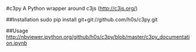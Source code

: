 #c3py
A Python wrapper around c3js (http://c3js.org/)

##Installation
    sudo pip install git+git://github.com/h0s/c3py.git

##Usage
http://nbviewer.ipython.org/github/h0s/c3py/blob/master/c3py_documentation.ipynb
